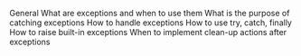 General
What are exceptions and when to use them
What is the purpose of catching exceptions
How to handle exceptions
How to use try, catch, finally
How to raise built-in exceptions
When to implement clean-up actions after exceptions
